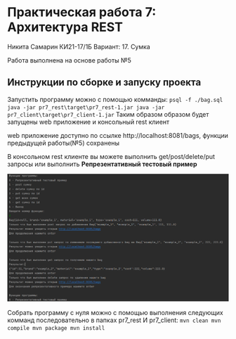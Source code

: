 # Практическая работа 7: Архитектура REST
Никита Самарин
КИ21-17/1Б
Вариант: 17. Сумка

Работа выполнена на основе работы №5

## Инструкции по сборке и запуску проекта
Запустить программу можно с помощью комманды:
    ```
    psql -f ./bag.sql
    java -jar pr7_rest\target\pr7_rest-1.jar
    java -jar pr7_client\target\pr7_client-1.jar
    ```
Таким образом образом будет запущены web приложение и консольный rest клиент

web приложение доступно по ссылке http://localhost:8081/bags, функции предыдущей работы(№5) сохранены

В консольном rest клиенте вы можете выполнить get/post/delete/put запросы или выполнить **Репрезентативный тестовый пример**

![Репрезентативный тестовый пример](1.png)




Собрать программу с нуля можно с помощью выполнения следующих комманд последовательно в папках pr7_rest И pr7_client:
    ```
    mvn clean
    mvn compile
    mvn package
    mvn install
    ```